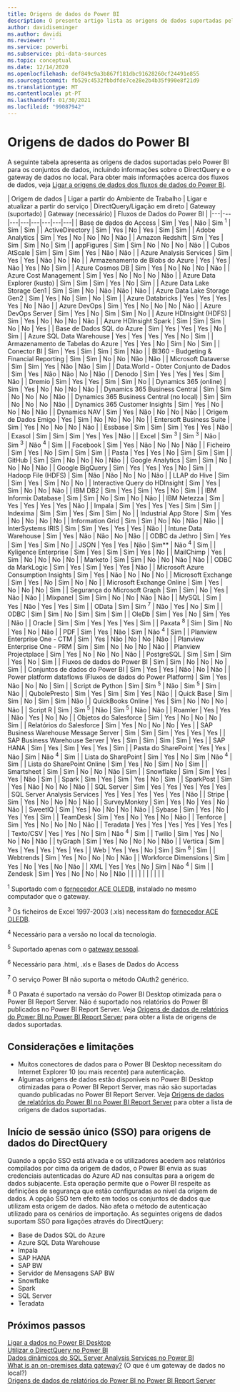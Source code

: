 ```yaml
---
title: Origens de dados do Power BI
description: O presente artigo lista as origens de dados suportadas pelo Power BI, incluindo informações sobre o DirectQuery e o gateway de dados no local.
author: davidiseminger
ms.author: davidi
ms.reviewer: ''
ms.service: powerbi
ms.subservice: pbi-data-sources
ms.topic: conceptual
ms.date: 12/14/2020
ms.openlocfilehash: def849c9a3b867f181dbc91628260cf24491e855
ms.sourcegitcommit: fb529c4532fbbdfde7ce28e2b4b35f990e8f21d9
ms.translationtype: MT
ms.contentlocale: pt-PT
ms.lasthandoff: 01/30/2021
ms.locfileid: "99087942"
---
```

# <a name="power-bi-data-sources"></a>Origens de dados do Power BI

A seguinte tabela apresenta as origens de dados suportadas pelo Power BI para os conjuntos de dados, incluindo informações sobre o DirectQuery e o gateway de dados no local. Para obter mais informações acerca dos fluxos de dados, veja [Ligar a origens de dados dos fluxos de dados do Power BI](../transform-model/dataflows/dataflows-configure-consume.md).

| Origem de dados | Ligar a partir do Ambiente de Trabalho | Ligar e atualizar a partir do serviço | DirectQuery/Ligação em direto | Gateway (suportado) | Gateway (necessário) | Fluxos de Dados do Power BI |
|---|---|---|---|---|---|---|---|
| Base de dados do Access | Sim | Yes | Não | Sim <sup>1</sup> | Sim | Sim |
| ActiveDirectory | Sim | Yes | No | Yes | Sim | Sim |
| Adobe Analytics | Sim | Yes | No | No | No | Não |
| Amazon Redshift | Sim | Yes | Sim | Sim | No | Sim |
| appFigures | Sim | Sim | No | No | No | Não |
| Cubos AtScale | Sim | Sim | Sim | Yes | Não | Não |
| Azure Analysis Services | Sim | Yes | Yes | Não | No | No |
| Armazenamento de Blobs do Azure | Yes | Yes | Não | Yes | No | Sim |
| Azure Cosmos DB | Sim | Yes | No | No | No | Não |
| Azure Cost Management | Sim | Yes | No | No | No | Não |
| Azure Data Explorer (kusto) | Sim | Sim | Sim | Yes | No | Sim |
| Azure Data Lake Storage Gen1 | Sim | Sim | No | Não | Não | Não |
| Azure Data Lake Storage Gen2 | Sim | Yes | No | Sim | No | Sim |
| Azure Databricks | Yes | Yes | Yes | Yes | No | Não |
| Azure DevOps | Sim | Yes | No | No | No | Não |
| Azure DevOps Server | Sim | Yes | No | Sim | Sim | No |
| Azure HDInsight (HDFS) | Sim | Yes | No | No | No | Não |
| Azure HDInsight Spark | Sim | Sim | Sim | No | No | Yes |
| Base de Dados SQL do Azure | Sim | Yes | Yes | Yes | No | Sim |
| Azure SQL Data Warehouse | Yes | Yes | Yes | Yes | No | Sim |
| Armazenamento de Tabelas do Azure | Yes | Yes | No | Sim | No | Sim |
| Conector BI | Sim | Yes | Sim | Sim | Sim | Não |
| BI360 - Budgeting & Financial Reporting | Sim | Sim | No | No | Não | Não |
| Microsoft Dataverse | Sim | Sim | Yes | Não | Não | Sim |
| Data.World - Obter Conjunto de Dados | Sim | Yes | Não | Não | No | Não |
| Denodo | Sim | Yes | Yes | Yes | Sim | Não |
| Dremio | Sim | Yes | Yes | Sim | Sim | No |
| Dynamics 365 (online) | Sim | Yes | No | No | No | Não |
| Dynamics 365 Business Central | Sim | Sim | No | No | No | Não |
| Dynamics 365 Business Central (no local) | Sim | Sim | No | No | No | Não |
| Dynamics 365 Customer Insights | Sim | Yes | No | No | No | Não |
| Dynamics NAV | Sim | Yes | Não | No | No | Não |
| Origem de Dados Emigo | Yes | Sim | No | No | No | No |
| Entersoft Business Suite | Sim | Yes | No | No | No | Não |
| Essbase | Sim | Sim | Sim | Yes | Yes | Não |
| Exasol | Sim | Sim | Sim | Yes | Yes | Não |
| Excel | Sim <sup>3</sup> | Sim <sup>3</sup> | Não | Sim <sup>3</sup> | Não <sup>4</sup> | Sim |
| Facebook | Sim | Yes | Não | No | No | Não |
| Ficheiro | Sim | Yes | No | Sim | Sim | Sim |
| Pasta | Yes | Yes | No | Sim | Sim | Sim |
| GitHub | Sim | Sim | No | No | No | Não |
| Google Analytics | Sim | Sim | No | No | No | Não |
| Google BigQuery | Sim | Yes | Yes | Yes | No | Sim |
| Hadoop File (HDFS) | Sim | Não | Não | No | No | Não |
| LLAP do Hive | Sim | Sim | Yes | Sim | No | No |
| Interactive Query do HDInsight | Sim | Yes | Sim | No | No | Não |
| IBM DB2 | Sim | Yes | Sim | Yes | No | Sim |
| IBM Informix Database | Sim | Sim | No | Sim | No | Não |
| IBM Netezza | Sim | Yes | Yes | Yes | Yes | Não |
| Impala | Sim | Yes | Yes | Yes | Sim | Sim |
| Indexima | Sim | Sim | Yes | Sim | Sim | No |
| Industrial App Store | Sim | Yes | No | No | No | No |
| Information Grid | Sim | Sim | No | No | Não | Não |
| InterSystems IRIS | Sim | Sim | Yes | Yes | Yes | Não |
| Intune Data Warehouse | Sim | Yes | Não | Não | No | Não |
| ODBC da Jethro | Sim | Yes | Sim | Yes | Sim | No |
| JSON | Yes | Yes | Não | Sim** | Não <sup>4</sup> | Sim |
| Kyligence Enterprise | Sim | Yes | Sim | Sim | Yes | No |
| MailChimp | Yes | Sim | No | No | No | No |
| Marketo | Sim | Sim | No | No | Não | Não |
| ODBC da MarkLogic | Sim | Yes | Sim | Yes | Yes | Não |
| Microsoft Azure Consumption Insights | Sim | Yes | Não | No | No | No |
| Microsoft Exchange | Sim | Yes | No | Sim | No | No |
| Microsoft Exchange Online | Sim | Yes | No | No | No | Sim |
| Segurança do Microsoft Graph | Sim | Sim | No | Yes | Não | Não |
| Mixpanel | Sim | Sim | No | No | Não | Não |
| MySQL | Sim | Yes | Não | Yes | Yes | Sim |
| OData | Sim | Sim <sup>7</sup> | Não | Yes | No | Sim |
| ODBC | Sim | Sim | No | Sim | Sim | Sim |
| OleDb | Sim | Yes | No | Sim | Yes | Não |
| Oracle | Sim | Sim | Yes | Yes | Yes | Sim |
| Paxata <sup>8</sup> | Sim | Sim | No | Yes | No | Não |
| PDF | Sim | Yes | Não | Sim | Não <sup>4</sup> | Sim |
| Planview Enterprise One - CTM | Sim | Yes | Não | No | No | Não |
| Planview Enterprise One - PRM | Sim | Sim | No | No | No | Não |
| Planview Projectplace | Sim | Yes | No | No | No | Não |
| PostgreSQL | Sim | Sim | Sim | Yes | No | Sim |
| Fluxos de dados do Power BI | Sim | Sim | No | No | No | Sim |
| Conjuntos de dados do Power BI | Sim | Yes | Yes | Não | No | Não |
| Power platform dataflows (Fluxos de dados do Power Platform) | Sim | Yes | Não | No | No | Sim |
| Script de Python | Sim | Sim <sup>5</sup> | Não | Sim <sup>5</sup> | Sim | Não |
| QubolePresto | Sim | Yes | Sim | Sim | Yes | Não |
| Quick Base | Sim | Sim | No | Sim | Sim | Não |
| QuickBooks Online | Yes | Sim | No | No | No | Não |
| Script R | Sim | Sim <sup>5</sup> | Não | Sim <sup>5</sup> | Não | Não |
| Roamler | Yes | Yes | Não | Yes | No | No |
| Objetos do Salesforce | Sim | Yes | No | No | No | Sim |
| Relatórios do Salesforce | Sim | Yes | No | No | No | Yes |
| SAP Business Warehouse Message Server | Sim | Sim | Sim | Yes | Yes | Yes |
| SAP Business Warehouse Server | Yes | Sim | Sim | Sim | Sim | Yes |
| SAP HANA | Sim | Yes | Sim | Yes | Yes | Sim |
| Pasta do SharePoint | Yes | Yes | Não | Sim | Não <sup>4</sup> | Sim |
| Lista do SharePoint | Sim | Yes | No | Sim | Não <sup>4</sup> | Sim |
| Lista do SharePoint Online | Sim | Yes | No | Sim | No | Sim |
| Smartsheet | Sim | Sim | No | No | Não | Sim |
| Snowflake | Sim | Sim | Yes | Yes | Não | Sim |
| Spark | Sim | Yes | Sim | Yes | No | Sim |
| SparkPost | Sim | Yes | Não | No | No | Não |
| SQL Server | Sim | Yes | Yes | Yes | Yes | Yes |
| SQL Server Analysis Services | Yes | Yes | Yes | Yes | Yes | Não |
| Stripe | Sim | Yes | No | No | No | Não |
| SurveyMonkey | Sim | Yes | No | Yes | No | Não |
| SweetIQ | Sim | Yes | No | No | No | Não |
| Sybase | Sim | Yes | No | Yes | Yes | Sim |
| TeamDesk | Sim | Yes | No | Yes | No | Não |
| Tenforce | Sim | Yes | No | No | No | Não |
| Teradata | Yes | Yes | Yes | Yes | Yes | Yes |
| Texto/CSV | Yes | Yes | No | Sim | Não <sup>4</sup> | Sim |
| Twilio | Sim | Yes | No | No | No | Não |
| tyGraph | Sim | Yes | No | No | No | Não |
| Vertica | Sim | Yes | Yes | Yes | Yes | Yes |
| Web | Yes | Yes | No | Sim | Sim <sup>6</sup> | Sim |
| Webtrends | Sim | Yes | No | No | No | Não |
| Workforce Dimensions | Sim | Yes | No | Yes | No | Não |
| XML | Yes | Yes | No | Sim | Não <sup>4</sup> | Sim |
| Zendesk | Sim | Yes | No | No | No | Não |
| | | | | | | | |

<sup>1</sup> Suportado com o [fornecedor ACE OLEDB](https://www.microsoft.com/download/details.aspx?id=54920), instalado no mesmo computador que o gateway.

<sup>3</sup> Os ficheiros de Excel 1997-2003 (.xls) necessitam do [fornecedor ACE OLEDB](https://www.microsoft.com/download/details.aspx?id=54920).

<sup>4</sup> Necessário para a versão no local da tecnologia.

<sup>5</sup> Suportado apenas com o [gateway pessoal](service-gateway-personal-mode.md).

<sup>6</sup> Necessário para .html, .xls e Bases de Dados do Access

<sup>7</sup> O serviço Power BI não suporta o método OAuth2 genérico.

<sup>8</sup> O Paxata é suportado na versão do Power BI Desktop otimizada para o Power BI Report Server. Não é suportado nos relatórios do Power BI publicados no Power BI Report Server. Veja [Origens de dados de relatórios do Power BI no Power BI Report Server](../report-server/data-sources.md) para obter a lista de origens de dados suportadas.

## <a name="considerations-and-limitations"></a>Considerações e limitações

- Muitos conectores de dados para o Power BI Desktop necessitam do Internet Explorer 10 (ou mais recente) para autenticação. 
- Algumas origens de dados estão disponíveis no Power BI Desktop otimizadas para o Power BI Report Server, mas não são suportadas quando publicadas no Power BI Report Server. Veja [Origens de dados de relatórios do Power BI no Power BI Report Server](../report-server/data-sources.md) para obter a lista de origens de dados suportadas.

## <a name="single-sign-on-sso-for-directquery-sources"></a>Início de sessão único (SSO) para origens de dados do DirectQuery

Quando a opção SSO está ativada e os utilizadores acedem aos relatórios compilados por cima da origem de dados, o Power BI envia as suas credenciais autenticadas do Azure AD nas consultas para a origem de dados subjacente. Esta operação permite que o Power BI respeite as definições de segurança que estão configuradas ao nível da origem de dados.
A opção SSO tem efeito em todos os conjuntos de dados que utilizam esta origem de dados. Não afeta o método de autenticação utilizado para os cenários de importação. As seguintes origens de dados suportam SSO para ligações através do DirectQuery:

- Base de Dados SQL do Azure
- Azure SQL Data Warehouse
- Impala
- SAP HANA
- SAP BW
- Servidor de Mensagens SAP BW
- Snowflake
- Spark
- SQL Server
- Teradata

## <a name="next-steps"></a>Próximos passos

[Ligar a dados no Power BI Desktop](desktop-quickstart-connect-to-data.md)  
[Utilizar o DirectQuery no Power BI](desktop-directquery-about.md)  
[Dados dinâmicos do SQL Server Analysis Services no Power BI](sql-server-analysis-services-tabular-data.md)  
[What is an on-premises data gateway?](service-gateway-onprem.md) (O que é um gateway de dados no local?)  
[Origens de dados de relatórios do Power BI no Power BI Report Server](../report-server/data-sources.md)
